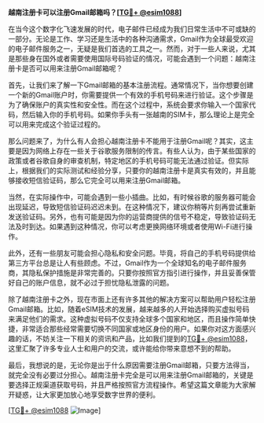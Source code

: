 **越南注册卡可以注册Gmail邮箱吗？[[TG💪+ @esim1088](https://t.me/s/esim1088)]**

在当今这个数字化飞速发展的时代，电子邮件已经成为我们日常生活中不可或缺的一部分。无论是工作、学习还是生活中的各种沟通需求，Gmail作为全球最受欢迎的电子邮件服务之一，无疑是我们首选的工具之一。然而，对于一些人来说，尤其是那些身在国外或者需要使用国际号码验证的情况，可能会遇到一个问题：越南注册卡是否可以用来注册Gmail邮箱呢？

首先，让我们来了解一下Gmail邮箱的基本注册流程。通常情况下，当你想要创建一个新的Gmail账户时，你需要提供一个有效的手机号码来进行验证。这个步骤是为了确保账户的真实性和安全性。而在这个过程中，系统会要求你输入一个国家代码，然后输入你的手机号码。如果你手头有一张越南的SIM卡，那么理论上是完全可以用来完成这个验证过程的。

那么问题来了，为什么有人会担心越南注册卡不能用于注册Gmail呢？其实，这主要是因为网络上存在一些关于谷歌服务限制的传言。有些人认为，由于某些国家的政策或者谷歌自身的审查机制，特定地区的手机号码可能无法通过验证。但实际上，根据我们的实际测试和经验分享，只要你的越南注册卡是真实有效的，并且能够接收短信验证码，那么它完全可以用来注册Gmail邮箱。

当然，在实际操作中，可能会遇到一些小插曲。比如，有时候谷歌的服务器可能会出现延迟，导致短信验证码迟迟未到。在这种情况下，建议你稍等片刻再尝试重新发送验证码。另外，也有可能是因为你的运营商提供的信号不稳定，导致验证码无法及时到达。如果遇到这种情况，你可以考虑更换网络环境或者使用Wi-Fi进行操作。

此外，还有一些朋友可能会担心隐私和安全问题。毕竟，将自己的手机号码提供给第三方平台总是让人有些顾虑。不过，Gmail作为一个全球知名的电子邮件服务商，其隐私保护措施是非常完善的。只要你按照官方指引进行操作，并且妥善保管好自己的账户信息，就不必过于担忧隐私泄露的问题。

除了越南注册卡之外，现在市面上还有许多其他的解决方案可以帮助用户轻松注册Gmail邮箱。比如，随着eSIM技术的发展，越来越多的人开始选择购买虚拟号码来满足他们的需求。这种虚拟号码不仅支持全球多个国家和地区，而且操作简单快捷，非常适合那些经常需要切换不同国家或地区身份的用户。如果你对这方面感兴趣的话，不妨关注一下相关的资讯和产品，比如我们提到的[TG💪+ @esim1088](https://t.me/s/esim1088)，这里汇聚了许多专业人士和用户的交流，或许能给你带来意想不到的帮助。

最后，我想说的是，无论你是出于什么原因需要注册Gmail邮箱，只要方法得当，就完全没有必要过分担心。越南注册卡完全是可以用来注册Gmail邮箱的，关键是要选择正规渠道获取号码，并且严格按照官方流程操作。希望这篇文章能为大家解开疑惑，让大家更加放心地享受数字世界的便利。

[[TG💪+ @esim1088](https://t.me/s/esim1088) ![Image](https://i.postimg.cc/4NQfJmqS/Snipaste-2025-05-13-00-14-12.png)]